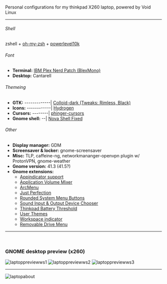<br/>
Personal configurations for my thinkpad X260 laptop, powered by Void Linux

** **

###### Shell
zshell + [oh-my-zsh](https://ohmyz.sh/) + [powerlevel10k](https://github.com/romkatv/powerlevel10k)

###### Font
* **Terminal:** [IBM Plex Nerd Patch (BlexMono)](https://www.nerdfonts.com/font-downloads)
* **Desktop:** Cantarell

###### Themeing
* **GTK:** -------------| [Colloid-dark (Tweaks: Rimless, Black)](https://www.pling.com/p/1661959)
* **Icons:** ------------| [Hydrogen](https://github.com/tau-OS/tau-hydrogen)
* **Cursors:** --------| [phinger-cursors](https://www.pling.com/p/1690782)
* **Gnome shell:** --| [Nova Shell Fixed](https://www.pling.com/p/1197147)

###### Other
* **Display manager:** GDM
* **Screensaver & locker:** gnome-screensaver
* **Misc:** TLP, caffeine-ng, networkmananger-openvpn plugin w/ ProtonVPN, gnome-weather
* **Gnome version:** 41.3 (41.5?)
* **Gnome extensions:**
  - [Appindicator support](https://extensions.gnome.org/extension/615/appindicator-support/)
  - [Application Volume Mixer](https://extensions.gnome.org/extension/3499/application-volume-mixer/)
  - [ArcMenu](https://extensions.gnome.org/extension/3628/arcmenu/)
  - [Just Perfection](https://extensions.gnome.org/extension/3843/just-perfection/)
  - [Rounded System Menu Buttons](https://extensions.gnome.org/extension/4693/rounded-system-menu-buttons/)
  - [Sound Input & Output Device Chooser](https://extensions.gnome.org/extension/906/sound-output-device-chooser/)
  - [Thinkpad Battery Threshold](https://extensions.gnome.org/extension/4798/thinkpad-battery-threshold/)
  - [User Themes](https://extensions.gnome.org/extension/19/user-themes/)
  - [Workspace indicator](https://extensions.gnome.org/extension/3952/workspace-indicator/)
  - [Removable Drive Menu](https://extensions.gnome.org/extension/7/removable-drive-menu/)

** **

<br/>

### GNOME desktop preview (x260)
![laptoppreviewws1](images/XGWS1.png)
![laptoppreviewws2](images/XGWS2.png)
![laptoppreviewws3](images/XGWS3.png)

** **

![laptopabout](images/XSI.png)
